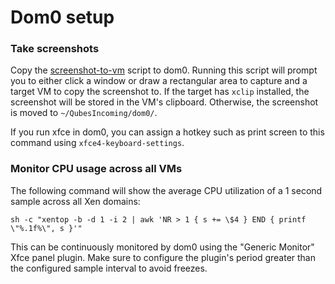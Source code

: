 # Dom0 setup

### Take screenshots
Copy the [screenshot-to-vm](screenshot-to-vm) script to dom0.
Running this script will prompt you to either click a window or draw a rectangular area to capture and
a target VM to copy the screenshot to. If the target has `xclip` installed, the screenshot will be
stored in the VM's clipboard. Otherwise, the screenshot is moved to `~/QubesIncoming/dom0/`.


If you run xfce in dom0, you can assign a hotkey such as print screen to this command using
`xfce4-keyboard-settings`.

### Monitor CPU usage across all VMs
The following command will show the average CPU utilization of a 1 second sample across all Xen domains:
```
sh -c "xentop -b -d 1 -i 2 | awk 'NR > 1 { s += \$4 } END { printf \"%.1f%\", s }'"
```
This can be continuously monitored by dom0 using the "Generic Monitor" Xfce panel plugin.
Make sure to configure the plugin's period greater than the configured sample interval to avoid freezes.

